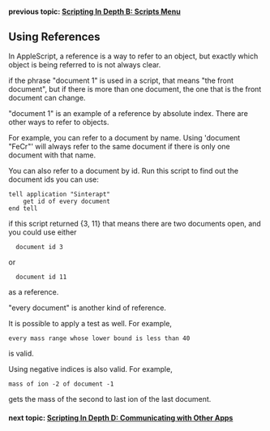 #### previous topic: [Scripting In Depth B: Scripts Menu](ScriptsMenu.md)

## Using References

In AppleScript, a reference is a way to refer to an object, but exactly which object is being referred to is not always clear.

if the phrase "document 1" is used in a script, that means "the front document", but if there is more than one document, the one that is the front document can change.

"document 1" is an example of a reference by absolute index.  There are other ways to refer to objects.

For example, you can refer to a document by name.  Using 'document "FeCr"' will always refer to the same document if there is only one document with that name.

You can also refer to a document by id.  Run this script to find out the document ids you can use:

```
tell application "Sinterapt"
	get id of every document
end tell
```

if this script returned {3, 11}  that means there are two documents open, and you could use either 
```
  document id 3
```
or
```
  document id 11
```
as a reference.

"every document" is another kind of reference. 

It is possible to apply a test as well.  For example,

```
every mass range whose lower bound is less than 40
``` 
is valid.

Using negative indices is also valid.  For example, 


```
mass of ion -2 of document -1
``` 

gets the mass of the second to last ion of the last document.


#### next topic: [Scripting In Depth D: Communicating with Other Apps](ScriptingOtherApps.md)
